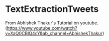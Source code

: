 # TextExtractionTweets
From Abhishek Thakur's Tutorial on youtube.(https://www.youtube.com/watch?v=XaQ0CBlQ4cY&ab_channel=AbhishekThakur)
